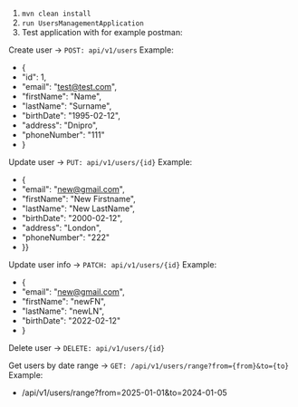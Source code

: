 1. `mvn clean install`
2. `run UsersManagementApplication`
3.  Test application with for example postman:

Create user -> `POST: api/v1/users`
Example: 
* {
* "id": 1,
* "email": "test@test.com",
* "firstName": "Name",
* "lastName": "Surname",
* "birthDate": "1995-02-12",
* "address": "Dnipro",
* "phoneNumber": "111"
* }

Update user -> `PUT: api/v1/users/{id}`
Example:
*   {
*   "email": "new@gmail.com",
*   "firstName": "New Firstname",
*   "lastName": "New LastName",
*   "birthDate": "2000-02-12",
*   "address": "London",
*   "phoneNumber": "222"
*   }}

Update user info -> `PATCH: api/v1/users/{id}`
Example:
* {
* "email": "new@gmail.com",
* "firstName": "newFN",
* "lastName": "newLN",
* "birthDate": "2022-02-12"
* }

Delete user -> `DELETE: api/v1/users/{id}`

Get users by date range -> `GET: /api/v1/users/range?from={from}&to={to}`
Example:
* /api/v1/users/range?from=2025-01-01&to=2024-01-05
